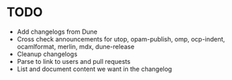 # TODO

- Add changelogs from Dune
- Cross check announcements for utop, opam-publish, omp, ocp-indent, ocamlformat, merlin, mdx, dune-release
- Cleanup changelogs
- Parse to link to users and pull requests
- List and document content we want in the changelog
